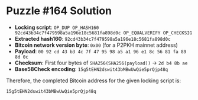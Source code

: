 # Puzzle #164 Solution

- **Locking script**: `OP_DUP OP_HASH160 92cd43b34c7f479598a5a196e18c5681fa898d0c OP_EQUALVERIFY OP_CHECKSIG`
- **Extracted hash160**: `92cd43b34c7f479598a5a196e18c5681fa898d0c`
- **Bitcoin network version byte**: `0x00` (for a P2PKH mainnet address)
- **Payload**: `00 92 cd 43 b3 4c 7f 47 95 98 a5 a1 96 e1 8c 56 81 fa 89 8d 0c`
- **Checksum**: First four bytes of `SHA256(SHA256(payload))` → `2d b4 8b ae`
- **Base58Check encoding**: `15g5tEHN2dswit43bMBwUwQie5prQjp48q`

Therefore, the completed Bitcoin address for the given locking script is:

```
15g5tEHN2dswit43bMBwUwQie5prQjp48q
```
